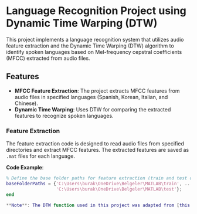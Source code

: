 # Language Recognition Project using Dynamic Time Warping (DTW)

This project implements a language recognition system that utilizes audio feature extraction and the Dynamic Time Warping (DTW) algorithm to identify spoken languages based on Mel-frequency cepstral coefficients (MFCC) extracted from audio files.

## Features

- **MFCC Feature Extraction**: The project extracts MFCC features from audio files in specified languages (Spanish, Korean, Italian, and Chinese).
- **Dynamic Time Warping**: Uses DTW for comparing the extracted features to recognize spoken languages.

### Feature Extraction

The feature extraction code is designed to read audio files from specified directories and extract MFCC features. The extracted features are saved as `.mat` files for each language.

**Code Example**:
```matlab
% Define the base folder paths for feature extraction (train and test datasets)
baseFolderPaths = {'C:\Users\burak\OneDrive\Belgeler\MATLAB\train', ...
                   'C:\Users\burak\OneDrive\Belgeler\MATLAB\test'};
end

**Note**: The DTW function used in this project was adapted from [this GitHub repository](https://github.com/filip141/MFCC-Voice-Recognition/blob/master/DTW.m).
